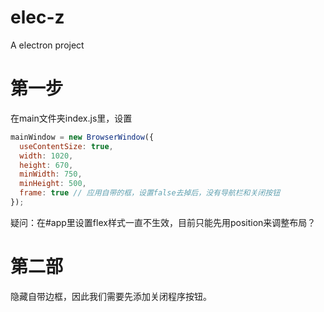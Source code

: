 # elec-z
A electron project

# 第一步
在main文件夹index.js里，设置
```js
mainWindow = new BrowserWindow({
  useContentSize: true,
  width: 1020,
  height: 670,
  minWidth: 750,
  minHeight: 500,
  frame: true // 应用自带的框，设置false去掉后，没有导航栏和关闭按钮
});
```
疑问：在#app里设置flex样式一直不生效，目前只能先用position来调整布局？

# 第二部
隐藏自带边框，因此我们需要先添加关闭程序按钮。

